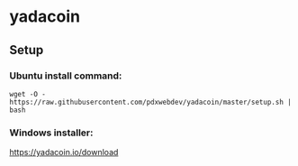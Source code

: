 # yadacoin
## Setup
### Ubuntu install command:
`wget -O - https://raw.githubusercontent.com/pdxwebdev/yadacoin/master/setup.sh | bash`
### Windows installer:
https://yadacoin.io/download
